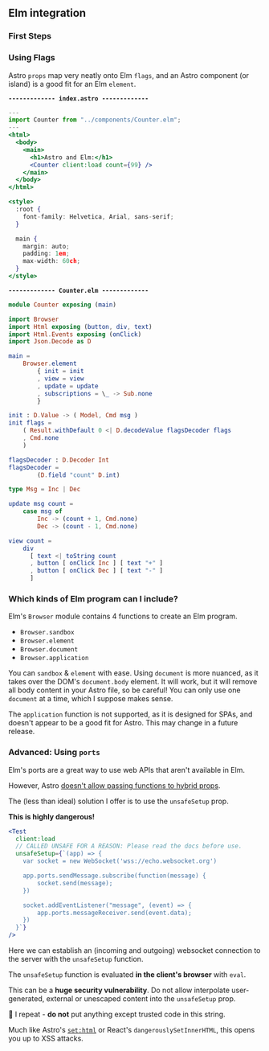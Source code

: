 
## Elm integration

### First Steps

### Using Flags

Astro `props` map very neatly onto Elm `flags`, and an Astro component (or island) is a good fit for an Elm `element`.

__`------------- index.astro ------------- `__
```jsx
---
import Counter from "../components/Counter.elm";
---
<html>
  <body>
    <main>
      <h1>Astro and Elm:</h1>
      <Counter client:load count={99} />
    </main>
  </body>
</html>

<style>
  :root {
    font-family: Helvetica, Arial, sans-serif;
  }

  main {
    margin: auto;
    padding: 1em;
    max-width: 60ch;
  }
</style>
```


__`------------- Counter.elm ------------- `__
```elm
module Counter exposing (main)

import Browser
import Html exposing (button, div, text)
import Html.Events exposing (onClick)
import Json.Decode as D

main =
    Browser.element
        { init = init
        , view = view
        , update = update
        , subscriptions = \_ -> Sub.none
        }

init : D.Value -> ( Model, Cmd msg )
init flags =
    ( Result.withDefault 0 <| D.decodeValue flagsDecoder flags
    , Cmd.none
    )

flagsDecoder : D.Decoder Int
flagsDecoder =
        (D.field "count" D.int)

type Msg = Inc | Dec

update msg count =
    case msg of
        Inc -> (count + 1, Cmd.none)
        Dec -> (count - 1, Cmd.none)

view count =
    div
      [ text <| toString count
      , button [ onClick Inc ] [ text "+" ]
      , button [ onClick Dec ] [ text "-" ]
      ]
```

### Which kinds of Elm program can I include?

Elm's `Browser` module contains 4 functions to create an Elm program.

 - `Browser.sandbox`
 - `Browser.element`
 - `Browser.document`
 - `Browser.application`

You can `sandbox` & `element` with ease. Using `document` is more nuanced, as it takes over the DOM's `document.body` element. It will work, but it will remove all body content in your Astro file, so be careful! You can only use one `document` at a time, which I suppose makes sense.

The `application` function is not supported, as it is designed for SPAs, and doesn't appear to be a good fit for Astro. This may change in a future release.

### Advanced: Using `ports`

Elm's ports are a great way to use web APIs that aren't available in Elm.

However, Astro [doesn't allow passing functions to hybrid props](https://guide.elm-lang.org/interop/ports.html).

The (less than ideal) solution I offer is to use the `unsafeSetup` prop.

**This is highly dangerous!**

```jsx
<Test
  client:load
  // CALLED UNSAFE FOR A REASON: Please read the docs before use.
  unsafeSetup={`(app) => {
    var socket = new WebSocket('wss://echo.websocket.org')

    app.ports.sendMessage.subscribe(function(message) {
        socket.send(message);
    })

    socket.addEventListener("message", (event) => {
        app.ports.messageReceiver.send(event.data);
    })
  }`}
/>
```

Here we can establish an (incoming and outgoing) websocket connection to the server with the `unsafeSetup` function.

The `unsafeSetup` function is evaluated **in the client's browser** with `eval`.

This can be a **huge security vulnerability**. Do not allow interpolate user-generated, external or unescaped content into the `unsafeSetup` prop.

🚨 I repeat - **do not** put anything except trusted code in this string.

Much like Astro's [`set:html`](https://docs.astro.build/en/reference/directives-reference/#sethtml) or React's `dangerouslySetInnerHTML`, this opens you up to XSS attacks.